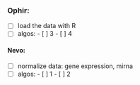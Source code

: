 
### Ophir:
- [ ] load the data with R
- [ ] algos: - [ ] 3
             - [ ] 4

#### Nevo:
- [ ] normalize data: gene expression, mirna
- [ ] algos: - [ ] 1
             - [ ] 2
